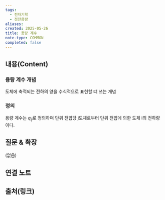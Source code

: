 ```yaml
---
tags:
  - 전자기학
  - 정전용량
aliases: 
created: 2025-05-26
title: 용량 계수
note-type: COMMON
completed: false
---
```


## 내용(Content)
### 용량 계수 개념
도체에 축적되는 전하의 양을 수식적으로 표현할 떄 쓰는 개념

### 정의
용량 계수는 $q_{ij}$로 정의하며 단위 전압당 j도체로부터 단위 전압에 의한 도체 i의 전하량이다.

## 질문 & 확장

(없음)

## 연결 노트

## 출처(링크)

